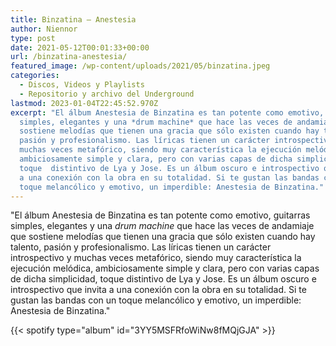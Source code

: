 ```yaml
---
title: Binzatina – Anestesia
author: Niennor
type: post
date: 2021-05-12T00:01:33+00:00
url: /binzatina-anestesia/
featured_image: /wp-content/uploads/2021/05/binzatina.jpeg
categories:
  - Discos, Videos y Playlists
  - Repositorio y archivo del Underground
lastmod: 2023-01-04T22:45:52.970Z
excerpt: "El álbum Anestesia de Binzatina es tan potente como emotivo, guitarras
  simples, elegantes y una *drum machine* que hace las veces de andamiaje que
  sostiene melodías que tienen una gracia que sólo existen cuando hay talento,
  pasión y profesionalismo. Las líricas tienen un carácter introspectivo y
  muchas veces metafórico, siendo muy característica la ejecución melódica,
  ambiciosamente simple y clara, pero con varias capas de dicha simplicidad,
  toque  distintivo de Lya y Jose. Es un álbum oscuro e introspectivo que invita
  a una conexión con la obra en su totalidad. Si te gustan las bandas con un
  toque melancólico y emotivo, un imperdible: Anestesia de Binzatina."
---
```


"El álbum Anestesia de Binzatina es tan potente como emotivo, guitarras
  simples, elegantes y una *drum machine* que hace las veces de andamiaje que
  sostiene melodías que tienen una gracia que sólo existen cuando hay talento,
  pasión y profesionalismo. Las líricas tienen un carácter introspectivo y
  muchas veces metafórico, siendo muy característica la ejecución melódica,
  ambiciosamente simple y clara, pero con varias capas de dicha simplicidad,
  toque  distintivo de Lya y Jose. Es un álbum oscuro e introspectivo que invita
  a una conexión con la obra en su totalidad. Si te gustan las bandas con un
  toque melancólico y emotivo, un imperdible: Anestesia de Binzatina."

{{< spotify type="album" id="3YY5MSFRfoWiNw8fMQjGJA" >}}
